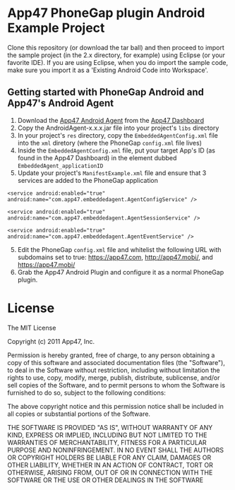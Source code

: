 # App47 PhoneGap plugin Android Example Project

Clone this repository (or download the tar ball) and then proceed to import the sample project (in the 2.x directory, for example) using Eclipse (or your favorite IDE). If you are using Eclipse, when you do import the sample code, make sure you import it as a 'Existing Android Code into Workspace'. 

## Getting started with PhoneGap Android and App47's Android Agent

1. Download the [App47 Android Agent](http://app47.com/wiki/doku.php?id=configure:androidapp) from the [App47 Dashboard](https://cirrus.app47.com)
2. Copy the AndroidAgent-x.x.x.jar file into your project's `libs` directory
3. In your project's `res` directory, copy the `EmbeddedAgentConfig.xml` file into the `xml` diretory (where the PhoneGap `config.xml` file lives)
4. Inside the `EmbeddedAgentConfig.xml` file, put your target App's ID (as found in the App47 Dashboard) in the element dubbed `EmbeddedAgent_applicationID`
4. Update your project's `ManifestExample.xml` file and ensure that 3 services are added to the PhoneGap application
```
<service android:enabled="true" android:name="com.app47.embeddedagent.AgentConfigService" />

<service android:enabled="true" android:name="com.app47.embeddedagent.AgentSessionService" />

<service android:enabled="true" android:name="com.app47.embeddedagent.AgentEventService" />
```
5. Edit the PhoneGap `config.xml` file and whitelist the following URL with subdomains set to true: https://app47.com, http://app47.mobi/, and https://app47.mobi/ 
6. Grab the App47 Android Plugin and configure it as a normal PhoneGap plugin.

# License

The MIT License

Copyright (c) 2011 App47, Inc.

Permission is hereby granted, free of charge, to any person obtaining a copy of this software and associated documentation files (the "Software"), to deal in the Software without restriction, including without limitation the rights to use, copy, modify, merge, publish, distribute, sublicense, and/or sell copies of the Software, and to permit persons to whom the Software is furnished to do so, subject to the following conditions:

The above copyright notice and this permission notice shall be included in all copies or substantial portions of the Software.

THE SOFTWARE IS PROVIDED "AS IS", WITHOUT WARRANTY OF ANY KIND, EXPRESS OR IMPLIED, INCLUDING BUT NOT LIMITED TO THE WARRANTIES OF MERCHANTABILITY, FITNESS FOR A PARTICULAR PURPOSE AND NONINFRINGEMENT. IN NO EVENT SHALL THE AUTHORS OR COPYRIGHT HOLDERS BE LIABLE FOR ANY CLAIM, DAMAGES OR OTHER LIABILITY, WHETHER IN AN ACTION OF CONTRACT, TORT OR OTHERWISE, ARISING FROM, OUT OF OR IN CONNECTION WITH THE SOFTWARE OR THE USE OR OTHER DEALINGS IN THE SOFTWARE